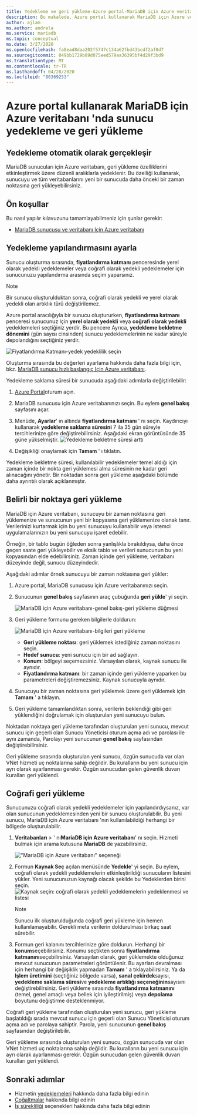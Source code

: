 ```yaml
---
title: Yedekleme ve geri yükleme-Azure portal-MariaDB için Azure veritabanı
description: Bu makalede, Azure portal kullanarak MariaDB için Azure veritabanı 'nda bir sunucunun nasıl geri yükleneceği açıklanmaktadır.
author: ajlam
ms.author: andrela
ms.service: mariadb
ms.topic: conceptual
ms.date: 3/27/2020
ms.openlocfilehash: fa8ead8daa202f5747c134a62fbd43bcdf2af0d7
ms.sourcegitcommit: 849bb1729b89d075eed579aa36395bf4d29f3bd9
ms.translationtype: MT
ms.contentlocale: tr-TR
ms.lasthandoff: 04/28/2020
ms.locfileid: "80369253"
---
```

# <a name="how-to-backup-and-restore-a-server-in-azure-database-for-mariadb-using-the-azure-portal"></a>Azure portal kullanarak MariaDB için Azure veritabanı 'nda sunucu yedekleme ve geri yükleme

## <a name="backup-happens-automatically"></a>Yedekleme otomatik olarak gerçekleşir
MariaDB sunucuları için Azure veritabanı, geri yükleme özelliklerini etkinleştirmek üzere düzenli aralıklarla yedeklenir. Bu özelliği kullanarak, sunucuyu ve tüm veritabanlarını yeni bir sunucuda daha önceki bir zaman noktasına geri yükleyebilirsiniz.

## <a name="prerequisites"></a>Ön koşullar
Bu nasıl yapılır kılavuzunu tamamlayabilmeniz için şunlar gerekir:
- [MariaDB sunucusu ve veritabanı Için Azure veritabanı](quickstart-create-mariadb-server-database-using-azure-portal.md)

## <a name="set-backup-configuration"></a>Yedekleme yapılandırmasını ayarla

Sunucu oluşturma sırasında, **fiyatlandırma katmanı** penceresinde yerel olarak yedekli yedeklemeler veya coğrafi olarak yedekli yedeklemeler için sunucunuzu yapılandırma arasında seçim yaparsınız.

> [!NOTE]
> Bir sunucu oluşturulduktan sonra, coğrafi olarak yedekli ve yerel olarak yedekli olan artıklık türü değiştirilemez.
>

Azure portal aracılığıyla bir sunucu oluştururken, **fiyatlandırma katmanı** penceresi sunucunuz Için **yerel olarak yedekli** veya **coğrafi olarak yedekli** yedeklemeleri seçtiğiniz yerdir. Bu pencere Ayrıca, **yedekleme bekletme dönemini** (gün sayısı cinsinden) sunucu yedeklemelerinin ne kadar süreyle depolandığını seçtiğiniz yerdir.

   ![Fiyatlandırma Katmanı-yedek yedeklilik seçin](./media/howto-restore-server-portal/pricing-tier.png)

Oluşturma sırasında bu değerleri ayarlama hakkında daha fazla bilgi için, bkz. [MariaDB sunucu hızlı başlangıç Için Azure veritabanı](quickstart-create-mariadb-server-database-using-azure-portal.md).

Yedekleme saklama süresi bir sunucuda aşağıdaki adımlarla değiştirilebilir:
1. [Azure Portal](https://portal.azure.com/)oturum açın.

2. MariaDB sunucusu için Azure veritabanınızı seçin. Bu eylem **genel bakış** sayfasını açar.

3. Menüde, **Ayarlar**' ın altında **fiyatlandırma katmanı** ' nı seçin. Kaydırıcıyı kullanarak **yedekleme saklama süresini** 7 ila 35 gün süreyle tercihlerinize göre değiştirebilirsiniz.
Aşağıdaki ekran görüntüsünde 35 güne yükselmiştir.
![Yedekleme bekletme süresi arttı](./media/howto-restore-server-portal/3-increase-backup-days.png)

4. Değişikliği onaylamak için **Tamam** ' ı tıklatın.

Yedekleme bekletme süresi, kullanılabilir yedeklemeler temel aldığı için zaman içinde bir nokta geri yüklemesi alma süresinin ne kadar geri alınacağını yönetir. Bir noktadan sonra geri yükleme aşağıdaki bölümde daha ayrıntılı olarak açıklanmıştır. 

## <a name="point-in-time-restore"></a>Belirli bir noktaya geri yükleme
MariaDB için Azure veritabanı, sunucuyu bir zaman noktasına geri yüklemenize ve sunucunun yeni bir kopyasına geri yüklemenize olanak tanır. Verilerinizi kurtarmak için bu yeni sunucuyu kullanabilir veya istemci uygulamalarınızın bu yeni sunucuyu işaret edebilir.

Örneğin, bir tablo bugün öğleden sonra yanlışlıkla bırakıldıysa, daha önce geçen saate geri yükleyebilir ve eksik tablo ve verileri sunucunun bu yeni kopyasından elde edebilirsiniz. Zaman içinde geri yükleme, veritabanı düzeyinde değil, sunucu düzeyindedir.

Aşağıdaki adımlar örnek sunucuyu bir zaman noktasına geri yükler:
1. Azure portal, MariaDB sunucusu için Azure veritabanınızı seçin. 

2. Sunucunun **genel bakış** sayfasının araç çubuğunda **geri yükle**' yi seçin.

   ![MariaDB için Azure veritabanı-genel bakış-geri yükleme düğmesi](./media/howto-restore-server-portal/2-server.png)

3. Geri yükleme formunu gereken bilgilerle doldurun:

   ![MariaDB için Azure veritabanı-bilgileri geri yükleme](./media/howto-restore-server-portal/3-restore.png)
   - **Geri yükleme noktası**: geri yüklemek istediğiniz zaman noktasını seçin.
   - **Hedef sunucu**: yeni sunucu için bir ad sağlayın.
   - **Konum**: bölgeyi seçemezsiniz. Varsayılan olarak, kaynak sunucu ile aynıdır.
   - **Fiyatlandırma katmanı**: bir zaman içinde geri yükleme yaparken bu parametreleri değiştiremezsiniz. Kaynak sunucuyla aynıdır. 

4. Sunucuyu bir zaman noktasına geri yüklemek üzere geri yüklemek için **Tamam** ' a tıklayın. 

5. Geri yükleme tamamlandıktan sonra, verilerin beklendiği gibi geri yüklendiğini doğrulamak için oluşturulan yeni sunucuyu bulun.


Noktadan noktaya geri yükleme tarafından oluşturulan yeni sunucu, mevcut sunucu için geçerli olan Sunucu Yöneticisi oturum açma adı ve parolası ile aynı zamanda, Parolayı yeni sunucunun **genel bakış** sayfasından değiştirebilirsiniz.

Geri yükleme sırasında oluşturulan yeni sunucu, özgün sunucuda var olan VNet hizmeti uç noktalarına sahip değildir. Bu kuralların bu yeni sunucu için ayrı olarak ayarlanması gerekir. Özgün sunucudan gelen güvenlik duvarı kuralları geri yüklendi.

## <a name="geo-restore"></a>Coğrafi geri yükleme

Sunucunuzu coğrafi olarak yedekli yedeklemeler için yapılandırdıysanız, var olan sunucunun yedeklemesinden yeni bir sunucu oluşturulabilir. Bu yeni sunucu, MariaDB için Azure veritabanı 'nın kullanılabildiği herhangi bir bölgede oluşturulabilir.  

1. **Veritabanları** > ' nı**MariaDB için Azure veritabanı**' nı seçin. Hizmeti bulmak için arama kutusuna **MariaDB** de yazabilirsiniz.

   !["MariaDB için Azure veritabanı" seçeneği](./media/howto-restore-server-portal/2_navigate-to-mariadb.png)

2. Formun **Kaynak Seç** açılan menüsünde **Yedekle**' yi seçin. Bu eylem, coğrafi olarak yedekli yedeklemelerin etkinleştirildiği sunucuların listesini yükler. Yeni sunucunuzun kaynağı olacak şekilde bu Yedeklerden birini seçin.
   ![Kaynak seçin: coğrafi olarak yedekli yedeklemelerin yedeklenmesi ve listesi](./media/howto-restore-server-portal/2-georestore.png)

   > [!NOTE]
   > Sunucu ilk oluşturulduğunda coğrafi geri yükleme için hemen kullanılamayabilir. Gerekli meta verilerin doldurulması birkaç saat sürebilir.
   >

3. Formun geri kalanını tercihlerinize göre doldurun. Herhangi bir **konum**seçebilirsiniz. Konumu seçtikten sonra **fiyatlandırma katmanını**seçebilirsiniz. Varsayılan olarak, geri yüklemekte olduğunuz mevcut sunucunun parametreleri görüntülenir. Bu ayarları devralması için herhangi bir değişiklik yapmadan **Tamam** ' a tıklayabilirsiniz. Ya da **Işlem üretimini** (seçtiğiniz bölgede varsa), **sanal çekirdek**sayısı, **yedekleme saklama süresi**ve **yedekleme artıklığı seçeneğinin**sayısını değiştirebilirsiniz. Geri yükleme sırasında **fiyatlandırma katmanını** (temel, genel amaçlı veya bellek için iyileştirilmiş) veya **depolama** boyutunu değiştirme desteklenmiyor.

Coğrafi geri yükleme tarafından oluşturulan yeni sunucu, geri yükleme başlatıldığı sırada mevcut sunucu için geçerli olan Sunucu Yöneticisi oturum açma adı ve parolaya sahiptir. Parola, yeni sunucunun **genel bakış** sayfasından değiştirilebilir.

Geri yükleme sırasında oluşturulan yeni sunucu, özgün sunucuda var olan VNet hizmeti uç noktalarına sahip değildir. Bu kuralların bu yeni sunucu için ayrı olarak ayarlanması gerekir. Özgün sunucudan gelen güvenlik duvarı kuralları geri yüklendi.

## <a name="next-steps"></a>Sonraki adımlar
- Hizmetin [yedeklemeleri](concepts-backup.md) hakkında daha fazla bilgi edinin
- [Çoğaltmalar](concepts-read-replicas.md) hakkında bilgi edinin
- [İş sürekliliği](concepts-business-continuity.md) seçenekleri hakkında daha fazla bilgi edinin
